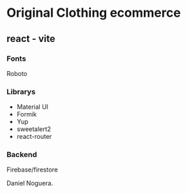 # Original Clothing ecommerce

## react - vite

### Fonts

Roboto

### Librarys

-   Material UI
-   Formik
-   Yup
-   sweetalert2
-   react-router

### Backend

Firebase/firestore

Daniel Noguera.
